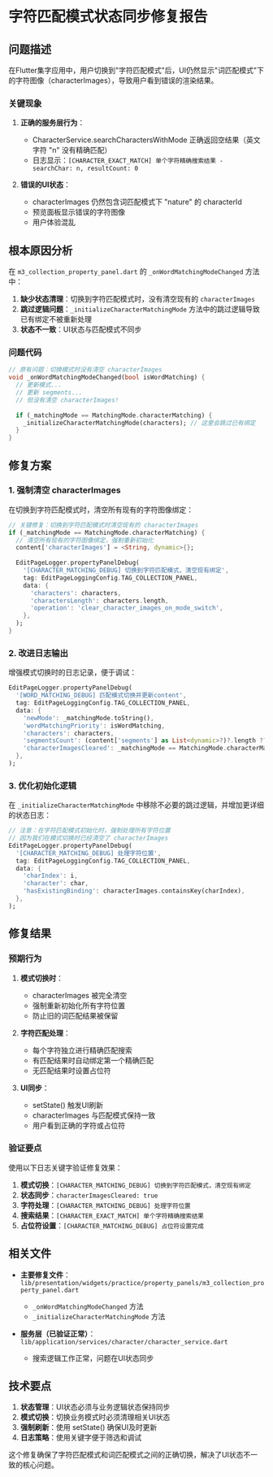 # 字符匹配模式状态同步修复报告

## 问题描述

在Flutter集字应用中，用户切换到"字符匹配模式"后，UI仍然显示"词匹配模式"下的字符图像（characterImages），导致用户看到错误的渲染结果。

### 关键现象

1. **正确的服务层行为**：
   - CharacterService.searchCharactersWithMode 正确返回空结果（英文字符 "n" 没有精确匹配）
   - 日志显示：`[CHARACTER_EXACT_MATCH] 单个字符精确搜索结果 - searchChar: n, resultCount: 0`

2. **错误的UI状态**：
   - characterImages 仍然包含词匹配模式下 "nature" 的 characterId
   - 预览面板显示错误的字符图像
   - 用户体验混乱

## 根本原因分析

在 `m3_collection_property_panel.dart` 的 `_onWordMatchingModeChanged` 方法中：

1. **缺少状态清理**：切换到字符匹配模式时，没有清空现有的 `characterImages`
2. **跳过逻辑问题**：`_initializeCharacterMatchingMode` 方法中的跳过逻辑导致已有绑定不被重新处理
3. **状态不一致**：UI状态与匹配模式不同步

### 问题代码
```dart
// 原有问题：切换模式时没有清空 characterImages
void _onWordMatchingModeChanged(bool isWordMatching) {
  // 更新模式...
  // 更新 segments...
  // 但没有清空 characterImages!
  
  if (_matchingMode == MatchingMode.characterMatching) {
    _initializeCharacterMatchingMode(characters); // 这里会跳过已有绑定
  }
}
```

## 修复方案

### 1. 强制清空 characterImages

在切换到字符匹配模式时，清空所有现有的字符图像绑定：

```dart
// 关键修复：切换到字符匹配模式时清空现有的 characterImages
if (_matchingMode == MatchingMode.characterMatching) {
  // 清空所有现有的字符图像绑定，强制重新初始化
  content['characterImages'] = <String, dynamic>{};
  
  EditPageLogger.propertyPanelDebug(
    '[CHARACTER_MATCHING_DEBUG] 切换到字符匹配模式，清空现有绑定',
    tag: EditPageLoggingConfig.TAG_COLLECTION_PANEL,
    data: {
      'characters': characters,
      'charactersLength': characters.length,
      'operation': 'clear_character_images_on_mode_switch',
    },
  );
}
```

### 2. 改进日志输出

增强模式切换时的日志记录，便于调试：

```dart
EditPageLogger.propertyPanelDebug(
  '[WORD_MATCHING_DEBUG] 匹配模式切换并更新content',
  tag: EditPageLoggingConfig.TAG_COLLECTION_PANEL,
  data: {
    'newMode': _matchingMode.toString(),
    'wordMatchingPriority': isWordMatching,
    'characters': characters,
    'segmentsCount': (content['segments'] as List<dynamic>?)?.length ?? 0,
    'characterImagesCleared': _matchingMode == MatchingMode.characterMatching,
  },
);
```

### 3. 优化初始化逻辑

在 `_initializeCharacterMatchingMode` 中移除不必要的跳过逻辑，并增加更详细的状态日志：

```dart
// 注意：在字符匹配模式初始化时，强制处理所有字符位置
// 因为我们在模式切换时已经清空了 characterImages
EditPageLogger.propertyPanelDebug(
  '[CHARACTER_MATCHING_DEBUG] 处理字符位置',
  tag: EditPageLoggingConfig.TAG_COLLECTION_PANEL,
  data: {
    'charIndex': i,
    'character': char,
    'hasExistingBinding': characterImages.containsKey(charIndex),
  },
);
```

## 修复结果

### 预期行为

1. **模式切换时**：
   - characterImages 被完全清空
   - 强制重新初始化所有字符位置
   - 防止旧的词匹配结果被保留

2. **字符匹配处理**：
   - 每个字符独立进行精确匹配搜索
   - 有匹配结果时自动绑定第一个精确匹配
   - 无匹配结果时设置占位符

3. **UI同步**：
   - setState() 触发UI刷新
   - characterImages 与匹配模式保持一致
   - 用户看到正确的字符或占位符

### 验证要点

使用以下日志关键字验证修复效果：

1. **模式切换**：`[CHARACTER_MATCHING_DEBUG] 切换到字符匹配模式，清空现有绑定`
2. **状态同步**：`characterImagesCleared: true`
3. **字符处理**：`[CHARACTER_MATCHING_DEBUG] 处理字符位置`
4. **搜索结果**：`[CHARACTER_EXACT_MATCH] 单个字符精确搜索结果`
5. **占位符设置**：`[CHARACTER_MATCHING_DEBUG] 占位符设置完成`

## 相关文件

- **主要修复文件**：`lib/presentation/widgets/practice/property_panels/m3_collection_property_panel.dart`
  - `_onWordMatchingModeChanged` 方法
  - `_initializeCharacterMatchingMode` 方法

- **服务层（已验证正常）**：`lib/application/services/character/character_service.dart`
  - 搜索逻辑工作正常，问题在UI状态同步

## 技术要点

1. **状态管理**：UI状态必须与业务逻辑状态保持同步
2. **模式切换**：切换业务模式时必须清理相关UI状态
3. **强制刷新**：使用 setState() 确保UI及时更新
4. **日志策略**：使用关键字便于筛选和调试

这个修复确保了字符匹配模式和词匹配模式之间的正确切换，解决了UI状态不一致的核心问题。
